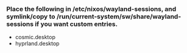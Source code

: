 ### Place the following in /etc/nixos/wayland-sessions, and symlink/copy to /run/current-system/sw/share/wayland-sessions if you want custom entries.

* cosmic.desktop
* hyprland.desktop
